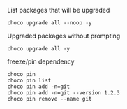 

List packages that will be upgraded
```
choco upgrade all --noop -y
```

Upgraded packages without prompting
```
choco upgrade all -y
```

freeze/pin dependency 
```
choco pin
choco pin list
choco pin add -n=git
choco pin add -n=git --version 1.2.3
choco pin remove --name git
```
